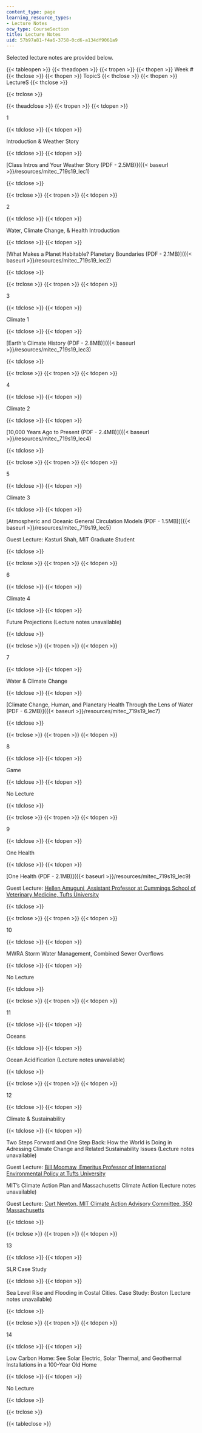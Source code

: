 ```yaml
---
content_type: page
learning_resource_types:
- Lecture Notes
ocw_type: CourseSection
title: Lecture Notes
uid: 57b97a81-f4a6-3758-0cd6-a134df9061a9
---
```


Selected lecture notes are provided below.

{{< tableopen >}}
{{< theadopen >}}
{{< tropen >}}
{{< thopen >}}
Week #
{{< thclose >}}
{{< thopen >}}
TopicS
{{< thclose >}}
{{< thopen >}}
LectureS
{{< thclose >}}

{{< trclose >}}

{{< theadclose >}}
{{< tropen >}}
{{< tdopen >}}


1


{{< tdclose >}}
{{< tdopen >}}


Introduction & Weather Story


{{< tdclose >}}
{{< tdopen >}}


[Class Intros and Your Weather Story (PDF - 2.5MB)]({{< baseurl >}}/resources/mitec_719s19_lec1)


{{< tdclose >}}

{{< trclose >}}
{{< tropen >}}
{{< tdopen >}}


2


{{< tdclose >}}
{{< tdopen >}}


Water, Climate Change, & Health Introduction


{{< tdclose >}}
{{< tdopen >}}


[What Makes a Planet Habitable? Planetary Boundaries (PDF - 2.1MB)]({{< baseurl >}}/resources/mitec_719s19_lec2)


{{< tdclose >}}

{{< trclose >}}
{{< tropen >}}
{{< tdopen >}}


3


{{< tdclose >}}
{{< tdopen >}}


Climate 1


{{< tdclose >}}
{{< tdopen >}}


[Earth's Climate History (PDF - 2.8MB)]({{< baseurl >}}/resources/mitec_719s19_lec3)


{{< tdclose >}}

{{< trclose >}}
{{< tropen >}}
{{< tdopen >}}


4


{{< tdclose >}}
{{< tdopen >}}


Climate 2


{{< tdclose >}}
{{< tdopen >}}


[10,000 Years Ago to Present (PDF - 2.4MB)]({{< baseurl >}}/resources/mitec_719s19_lec4)


{{< tdclose >}}

{{< trclose >}}
{{< tropen >}}
{{< tdopen >}}


5


{{< tdclose >}}
{{< tdopen >}}


Climate 3


{{< tdclose >}}
{{< tdopen >}}


[Atmospheric and Oceanic General Circulation Models (PDF - 1.5MB)]({{< baseurl >}}/resources/mitec_719s19_lec5)

Guest Lecture: Kasturi Shah, MIT Graduate Student


{{< tdclose >}}

{{< trclose >}}
{{< tropen >}}
{{< tdopen >}}


6


{{< tdclose >}}
{{< tdopen >}}


Climate 4


{{< tdclose >}}
{{< tdopen >}}


Future Projections (Lecture notes unavailable)


{{< tdclose >}}

{{< trclose >}}
{{< tropen >}}
{{< tdopen >}}


7


{{< tdclose >}}
{{< tdopen >}}


Water & Climate Change


{{< tdclose >}}
{{< tdopen >}}


[Climate Change, Human, and Planetary Health Through the Lens of Water (PDF - 6.2MB)]({{< baseurl >}}/resources/mitec_719s19_lec7)


{{< tdclose >}}

{{< trclose >}}
{{< tropen >}}
{{< tdopen >}}


8


{{< tdclose >}}
{{< tdopen >}}


Game


{{< tdclose >}}
{{< tdopen >}}


No Lecture


{{< tdclose >}}

{{< trclose >}}
{{< tropen >}}
{{< tdopen >}}


9


{{< tdclose >}}
{{< tdopen >}}


One Health


{{< tdclose >}}
{{< tdopen >}}


[One Health (PDF - 2.1MB)]({{< baseurl >}}/resources/mitec_719s19_lec9)

Guest Lecture: [Hellen Amuguni, Assistant Professor at Cummings School of Veterinary Medicine, Tufts University](http://vetprofiles.tufts.edu/faculty/janetrix-hellen-amuguni)


{{< tdclose >}}

{{< trclose >}}
{{< tropen >}}
{{< tdopen >}}


10


{{< tdclose >}}
{{< tdopen >}}


MWRA Storm Water Management, Combined Sewer Overflows


{{< tdclose >}}
{{< tdopen >}}


No Lecture


{{< tdclose >}}

{{< trclose >}}
{{< tropen >}}
{{< tdopen >}}


11


{{< tdclose >}}
{{< tdopen >}}


Oceans


{{< tdclose >}}
{{< tdopen >}}


Ocean Acidification (Lecture notes unavailable)


{{< tdclose >}}

{{< trclose >}}
{{< tropen >}}
{{< tdopen >}}


12


{{< tdclose >}}
{{< tdopen >}}


Climate & Sustainability


{{< tdclose >}}
{{< tdopen >}}


Two Steps Forward and One Step Back: How the World is Doing in Adressing Climate Change and Related Sustainability Issues (Lecture notes unavailable)

Guest Lecture: [Bill Moomaw, Emeritus Professor of International Environmental Policy at Tufts University](https://fletcher.tufts.edu/people/william-moomaw)

MIT’s Climate Action Plan and Massachusetts Climate Action (Lecture notes unavailable)

Guest Lecture: [Curt Newton, MIT Climate Action Advisory Committee, 350 Massachusetts](https://climate.mit.edu/users/curt-newton)


{{< tdclose >}}

{{< trclose >}}
{{< tropen >}}
{{< tdopen >}}


13


{{< tdclose >}}
{{< tdopen >}}


SLR Case Study


{{< tdclose >}}
{{< tdopen >}}


Sea Level Rise and Flooding in Costal Cities. Case Study: Boston (Lecture notes unavailable)


{{< tdclose >}}

{{< trclose >}}
{{< tropen >}}
{{< tdopen >}}


14


{{< tdclose >}}
{{< tdopen >}}


Low Carbon Home: See Solar Electric, Solar Thermal, and Geothermal Installations in a 100-Year Old Home


{{< tdclose >}}
{{< tdopen >}}


No Lecture


{{< tdclose >}}

{{< trclose >}}

{{< tableclose >}}